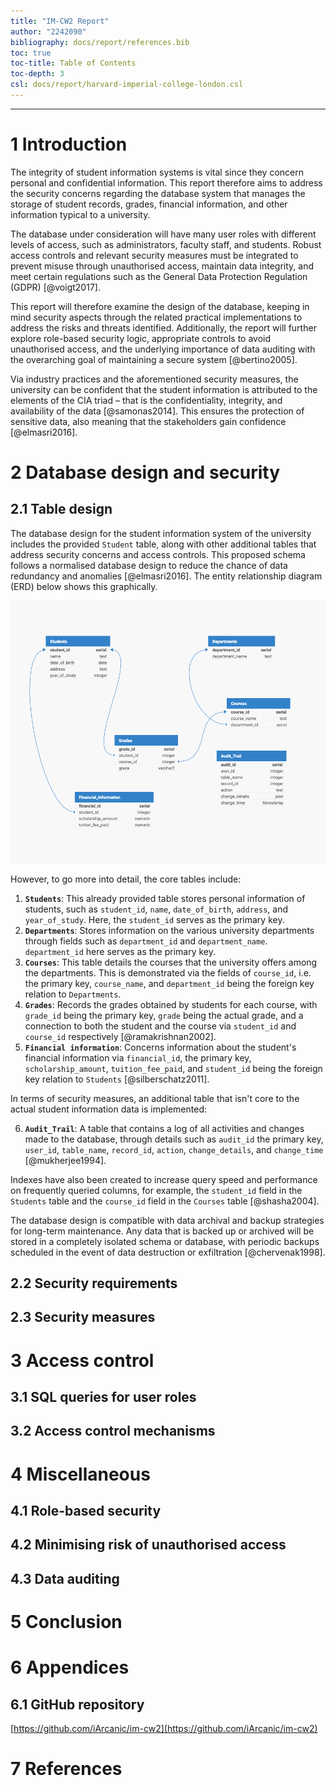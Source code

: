 ```yaml
---
title: "IM-CW2 Report"
author: "2242090"
bibliography: docs/report/references.bib
toc: true
toc-title: Table of Contents
toc-depth: 3
csl: docs/report/harvard-imperial-college-london.csl
---
```


---

# 1 Introduction

<!-- 200 words maximum -->

The integrity of student information systems is vital since they concern personal and confidential information. This report therefore aims to address the security concerns regarding the database system that manages the storage of student records, grades, financial information, and other information typical to a university.

The database under consideration will have many user roles with different levels of access, such as administrators, faculty staff, and students. Robust access controls and relevant security measures must be integrated to prevent misuse through unauthorised access, maintain data integrity, and meet certain regulations such as the General Data Protection Regulation (GDPR) [@voigt2017].

This report will therefore examine the design of the database, keeping in mind security aspects through the related practical implementations to address the risks and threats identified. Additionally, the report will further explore role-based security logic, appropriate controls to avoid unauthorised access, and the underlying importance of data auditing with the overarching goal of maintaining a secure system [@bertino2005].

Via industry practices and the aforementioned security measures, the university can be confident that the student information is attributed to the elements of the CIA triad – that is the confidentiality, integrity, and availability of the data [@samonas2014]. This ensures the protection of sensitive data, also meaning that the stakeholders gain confidence [@elmasri2016].

# 2 Database design and security

<!-- 800 words maximum -->

## 2.1 Table design

<!-- 400 words maximum -->

The database design for the student information system of the university includes the provided `Student` table, along with other additional tables that address security concerns and access controls. This proposed schema follows a normalised database design to reduce the chance of data redundancy and anomalies [@elmasri2016]. The entity relationship diagram (ERD) below shows this graphically.

![Entity relationship diagram](docs/report/images/erd.png)

However, to go more into detail, the core tables include:

1. **`Students`**: This already provided table stores personal information of students, such as `student_id`, `name`, `date_of_birth`, `address`, and `year_of_study`. Here, the `student_id` serves as the primary key.
2. **`Departments`**: Stores information on the various university departments through fields such as `department_id` and `department_name`. `department_id` here serves as the primary key.
3. **`Courses`**: This table details the courses that the university offers among the departments. This is demonstrated via the fields of `course_id`, i.e. the primary key, `course_name`, and `department_id` being the foreign key relation to `Departments`.
4. **`Grades`**: Records the grades obtained by students for each course, with `grade_id` being the primary key, `grade` being the actual grade, and a connection to both the student and the course via `student_id` and `course_id` respectively [@ramakrishnan2002].
5. **`Financial information`**: Concerns information about the student's financial information via `financial_id`, the primary key, `scholarship_amount`, `tuition_fee_paid`, and `student_id` being the foreign key relation to `Students` [@silberschatz2011].

In terms of security measures, an additional table that isn't core to the actual student information data is implemented:

6. **`Audit_Trail`**: A table that contains a log of all activities and changes made to the database, through details such as `audit_id` the primary key, `user_id`, `table_name`, `record_id`, `action`, `change_details`, and `change_time` [@mukherjee1994].

Indexes have also been created to increase query speed and performance on frequently queried columns, for example, the `student_id` field in the `Students` table and the `course_id` field in the `Courses` table [@shasha2004].

The database design is compatible with data archival and backup strategies for long-term maintenance. Any data that is backed up or archived will be stored in a completely isolated schema or database, with periodic backups scheduled in the event of data destruction or exfiltration [@chervenak1998].

## 2.2 Security requirements

<!-- 200 words maximum -->

## 2.3 Security measures

<!-- 200 words maximum -->

# 3 Access control

<!-- 500 words maximum -->

## 3.1 SQL queries for user roles

<!-- 300 words maximum -->

## 3.2 Access control mechanisms

<!-- 200 words maximum -->

# 4 Miscellaneous

## 4.1 Role-based security

<!-- 1250 words maximum -->

## 4.2 Minimising risk of unauthorised access

<!-- 350 words maximum -->

## 4.3 Data auditing

<!-- 550 words maximum -->

# 5 Conclusion

<!-- 200 words maximum -->

# 6 Appendices

## 6.1 GitHub repository

[https://github.com/iArcanic/im-cw2](https://github.com/iArcanic/im-cw2)

# 7 References

